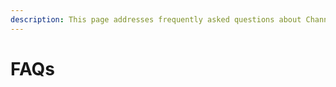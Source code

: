 ```yaml
---
description: This page addresses frequently asked questions about Channel Service.
---
```


# FAQs

